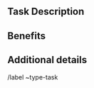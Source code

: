 ## Task Description
<!-- Describe the task that needs to be accomplished. -->

## Benefits
<!-- What benefits does completing this task offer? -->

## Additional details


/label ~type-task
